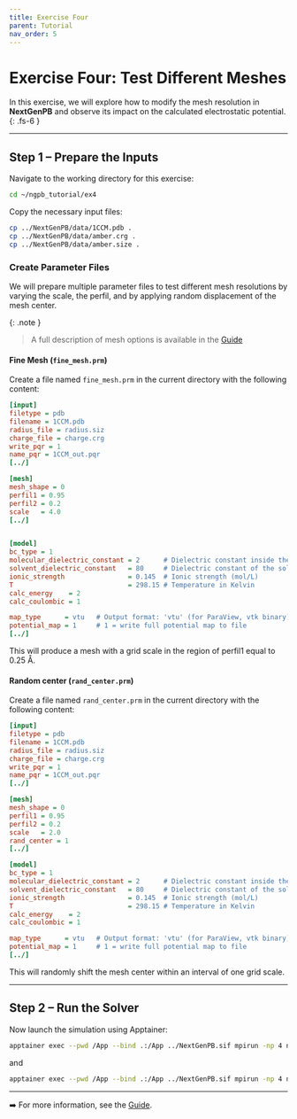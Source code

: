 ```yaml
---
title: Exercise Four
parent: Tutorial
nav_order: 5
---
```


# Exercise Four: Test Different Meshes

In this exercise, we will explore how to modify the mesh resolution in **NextGenPB** and observe its impact on the calculated electrostatic potential.
{: .fs-6 }

---

## Step 1 – Prepare the Inputs

Navigate to the working directory for this exercise:

```bash
cd ~/ngpb_tutorial/ex4
```

Copy the necessary input files:

```bash
cp ../NextGenPB/data/1CCM.pdb .
cp ../NextGenPB/data/amber.crg .
cp ../NextGenPB/data/amber.size .
```

### Create Parameter Files

We will prepare multiple parameter files to test different mesh resolutions by varying the scale, the perfil, and by applying random displacement of the mesh center.

{: .note }
> A full description of mesh options is available in the [Guide](/nextgenpb_tutorial/docs/guide/files/parameter)

#### Fine Mesh (`fine_mesh.prm`)

Create a file named `fine_mesh.prm` in the current directory with the following content:

```ini
[input]
filetype = pdb
filename = 1CCM.pdb
radius_file = radius.siz
charge_file = charge.crg
write_pqr = 1
name_pqr = 1CCM_out.pqr
[../]

[mesh]
mesh_shape = 0
perfil1 = 0.95
perfil2 = 0.2
scale   = 4.0
[../]


[model]
bc_type = 1                                
molecular_dielectric_constant = 2      # Dielectric constant inside the molecule
solvent_dielectric_constant   = 80     # Dielectric constant of the solvent (e.g., water)
ionic_strength                = 0.145  # Ionic strength (mol/L)
T                             = 298.15 # Temperature in Kelvin
calc_energy    = 2
calc_coulombic = 1

map_type      = vtu   # Output format: 'vtu' (for ParaView, vtk binary), 'oct' (Octbin internal format)
potential_map = 1     # 1 = write full potential map to file
[../]
```

This will produce a mesh with a grid scale in the region of perfil1 equal to 0.25 Å.

#### Random center (`rand_center.prm`)

Create a file named `rand_center.prm` in the current directory with the following content:
```ini
[input]
filetype = pdb
filename = 1CCM.pdb
radius_file = radius.siz
charge_file = charge.crg
write_pqr = 1
name_pqr = 1CCM_out.pqr
[../]

[mesh]
mesh_shape = 0
perfil1 = 0.95
perfil2 = 0.2
scale   = 2.0
rand_center = 1 
[../]

[model]
bc_type = 1                                
molecular_dielectric_constant = 2      # Dielectric constant inside the molecule
solvent_dielectric_constant   = 80     # Dielectric constant of the solvent (e.g., water)
ionic_strength                = 0.145  # Ionic strength (mol/L)
T                             = 298.15 # Temperature in Kelvin
calc_energy    = 2
calc_coulombic = 1

map_type      = vtu   # Output format: 'vtu' (for ParaView, vtk binary), 'oct' (Octbin internal format)
potential_map = 1     # 1 = write full potential map to file
[../]
```

This will randomly shift the mesh center within an interval of one grid scale.

---

## Step 2 – Run the Solver

Now launch the simulation using Apptainer:

```bash
apptainer exec --pwd /App --bind .:/App ../NextGenPB.sif mpirun -np 4 ngpb --prmfile fine_mesh.prm
```

and

```bash
apptainer exec --pwd /App --bind .:/App ../NextGenPB.sif mpirun -np 4 ngpb --prmfile rand_center.prm
```

---


➡️ For more information, see the [Guide](/nextgenpb_tutorial/docs/guide).